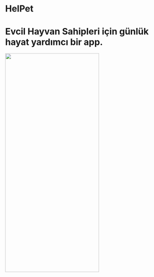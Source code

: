 # HelPet

# Evcil Hayvan Sahipleri için günlük hayat yardımcı bir app. 


<img src=https://github.com/nazlicancay/HelPet/blob/main/App.gif width="300" height="700"  />

